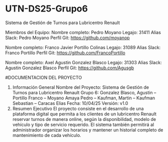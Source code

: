 # UTN-DS25-Grupo6
Sistema de Gestión de Turnos para Lubricentro Renault

Miembros del Equipo:
Nombre completo: Pedro Moyano
Legajo: 31411
Alias Slack: Pedro Moyano
Perfil Git: https://github.com/moyanop



Nombre completo: Franco Javier Portillo Colinas
Legajo: 31089
Alias Slack: Franco Portillo
Perfil Git: https://github.com/FrancoPortillo

Nombre completo: Axel Agustin Gonzalez Blasco
Legajo: 31303
Alias Slack: Agustin Gonzalez Blasco
Perfil Git: https://github.com/Agusgb



#DOCUMENTACION DEL PROYECTO
1. Información General 
Nombre del Proyecto: Sistema de Gestión de Turnos para Lubricentro Renault 
Grupo 6: Gonzalez Blasco, Agustin – Portillo Franco – Moyano Amaya Pedro – 
Kaufman, Martin – Kaufman Sebastian – Caracas Elias 
Fecha: 10/04/25 
Versión: v1.0 
2. Resumen Ejecutivo 
El proyecto consiste en el desarrollo de una plataforma digital que permita a los clientes 
de un lubricentro Renault reservar turnos de manera online, según la disponibilidad, 
modelo de vehículo y tipo de servicio requerido. El sistema también permitirá al 
administrador organizar los horarios y mantener un historial completo de mantenimiento 
de cada vehículo.